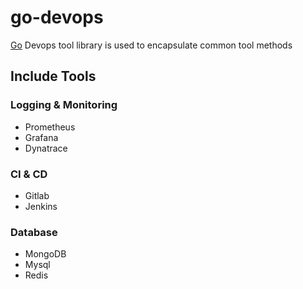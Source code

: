 # go-devops

[Go](https://go.dev/) Devops tool library is used to encapsulate common tool methods

## Include Tools
### Logging & Monitoring
- Prometheus
- Grafana
- Dynatrace

### CI & CD
- Gitlab
- Jenkins

### Database
- MongoDB
- Mysql
- Redis
